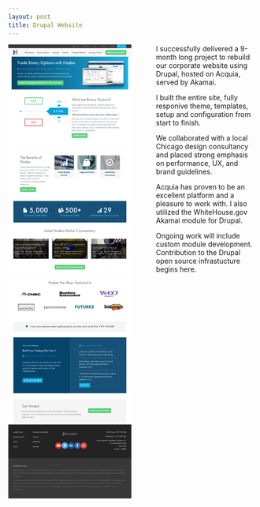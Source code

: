 ```yaml
---
layout: post
title: Drupal Website
---
```


<img src="https://raw.githubusercontent.com/sammydigits/sammydigits.github.io/38230249c1e68f79385c652700c56ba868dd7475/IMG_0608.PNG" style="float: left;margin-right:50px;" alt="Drupal Website">

I successfully delivered a 9-month long project to rebuild our corporate website using Drupal, hosted on Acquia, served by Akamai. 

I built the entire site, fully responive theme, templates, setup and configuration from start to finish.

We collaborated with a local Chicago design consultancy and placed strong emphasis on performance, UX, and brand guidelines.

Acquia has proven to be an excellent platform and a pleasure to work with. I also utilized the WhiteHouse.gov Akamai module for Drupal.

Ongoing work will include custom module development. Contribution to the Drupal open source infrastucture begins here.

<p style="clear:both;>&nbsp;</p>
